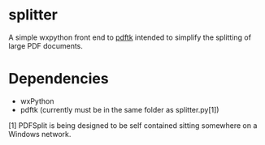 splitter
========

A simple wxpython front end to [pdftk](http://www.pdflabs.com/tools/pdftk-the-pdf-toolkit/) intended to simplify the splitting of large PDF documents.

Dependencies
============
* wxPython
* pdftk (currently must be in the same folder as splitter.py[1])


[1] PDFSplit is being designed to be self contained sitting somewhere on a Windows network.
